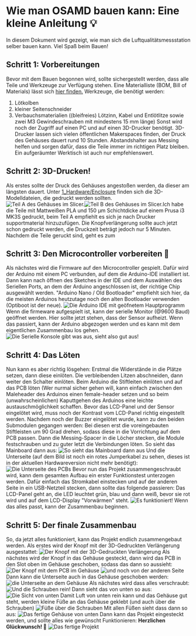 # Wie man OSAMD bauen kann: Eine kleine Anleitung :bulb:

In diesem Dokument wird gezeigt, wie man sich die Luftqualitätsmessstation selber bauen kann. Viel Spaß beim Bauen!

## Schritt 1: Vorbereitungen

Bevor mit dem Bauen begonnen wird, sollte sichergestellt werden, dass alle Teile und Werkzeuge zur Verfügung stehen.
Eine Materialliste (BOM, Bill of Materials) lässt sich [hier finden.](../1_Hardware/BOM.xlsx)
Werkzeuge, die benötigt werden:

 1. Lötkolben
 2. kleiner Seitenschneider
 3. Verbauchsmaterialien ((bleifreies) Lötzinn, Kabel und Entlötlitze sowie zwei M3 Gewindeschrauben mit mindestens 15 mm länge)
Sonst wird noch der Zugriff auf einen PC und auf einen 3D-Drucker benötigt. 3D-Drucker lassen sich vielen öffentlichen Makerspaces finden, der Druck des Gehäuses dauert rund 10 Stunden. Abstandshalter aus Messing helfen und sorgen dafür, dass die Teile immer im richtigen Platz bleiben.
Ein aufgeräumter Werktisch ist auch nur empfehlenswert.

## Schritt 2: 3D-Drucken!

Als erstes sollte der Druck des Gehäuses angestoßen werden, da dieser am längsten dauert. Unter [1_Hardware/Enclosure](../1_Hardware/Enclosure) finden sich die 3D-Modelldateien, die gedruckt werden sollten. ![Teil A des Gehäuses im Slicer.](../1_Hardware/Pictures/PartA-PrusaSlicer.jpg)![Teil B des Gehäuses im Slicer.](../1_Hardware/Pictures/PartB-PrusaSlicer.jpg)Ich habe die Teile mit Mattweißen PLA und 150 μm Schichtdicke auf einem Prusa i3 MK3S gedruckt, beim Teil A empfiehlt es sich je nach Drucker supportmaterial hinzuzufügen.
Die Knopfverlängerung sollte auch jetzt schon gedruckt werden, die Druckzeit beträgt jedoch nur 5 Minuten.
Nachdem die Teile geruckt sind, geht es zum

## Schritt 3: Den Microcontroller vorbereiten :floppy_disk:

Als nächstes wird die Firmware auf den Microcontroller gespielt. Dafür wird der Arduino mit einem PC verbunden, auf dem die Arduino-IDE installiert ist. Dann kann nach öffnen des Sketches in der IDE und dem Auswählen des Seriellen Ports, an dem der Arduino angeschlossen ist, der richtige Chip ausgewählt werden. "Arduino Nano / Old Bootloader" empfiehlt sich hier, da die meisten Arduinos heutzutage noch den alten Bootloader verwenden (Optiboot ist der neue).
![Die Arduino IDE mit geöfnetem Hauptprogramm](../1_Hardware/Pictures/Arduino-IDE.jpg)Wenn die firmeware aufgespielt ist, kann der serielle Monitor (@9600 Baud) geöffnet werden. Hier sollte jetzt stehen, dass der Sensor aufheizt. Wenn das passiert, kann der Arduino abgezogen werden und es kann mit dem eigentlichen Zusammenbau los gehen.
![Die Serielle Konsole gibt was aus, sieht also gut aus!](../1_Hardware/Pictures/Arduino-IDE_Serial.jpg)

## Schritt 4: Das Löten

Nun kann es aber richtig lösgehen:
Erstmal die Widerstände in die Plätze setzen, dann diese einlöten. Die verbleibenden Litzen abschneiden, dann weiter den Schalter einlöten. Beim Arduino die Stiftleiten einlöten und auf das PCB löten (Wer nurmal sicher gehen will, kann einfach zwischen den Maleheader des Arduinos einen female-header setzen und so beim (unwahrscheinlichen) Kaputtgehen des Arduinos eine leichte austauschmöglichkeit schaffen.
Bevor das LCD-Panel und der Sensor eingelötet wird, muss noch der Kontrast vom LCD-Panel richtig eingestellt werden.
Nachdem noch der Buzzer eingelötet wurde, kann zu den beiden Submodulen gegangen werden: Bei diesen erst die voreingebauten Stiftleisten um 90 Grad drehen, sodass diese in die Vorrichtung auf dem PCB passen. Dann die Messing-Spacer in die Löcher stecken, die Module festschrauben und zu guter letzt die Verbindungen löten. So sieht das Mainboard dann aus:
![So sieht das Mainboard dann aus](../1_Hardware/Pictures/pcb_lcd.jpg)
Und die Unterseite (auf dem Bild ist noch ein rotes Jumperkabel zu sehen, dieses ist in der aktuellen Hardwareversion nicht mehr benötigt):
![Die Unterseite des PCBs](../1_Hardware/Pictures/pcb_bottom.jpg)
Bevor nun das Projekt zusammengeschraubt wird, kann dem gesamten Aufbau ein erster Funktionstest unterzogen werden. Dafür einfach das Stromkabel einstecken und auf der anderen Seite in ein USB-Netzteil stecken, dann sollte das folgende passieren:
Das LCD-Panel geht an, die LED leuchtet grün, blau und dann weiß, bevor sie rot wird und auf dem LCD-Display "Vorwärmen" steht.
![Es funktioniert!](../1_Hardware/Pictures/firsttest.jpg)
Wenn das alles passt, kann der Zusammenbau beginnen.

## Schritt 5: Der finale Zusammenbau

So, da jetzt alles funktioniert, kann das Projekt endlich zusammengebaut werden. Als erstes wird der Knopf mit der 3D-Gedruckten Verlängerung ausgestattet:
![Der Knopf mit der 3D-Gedruckten Verlängerung](../1_Hardware/Pictures/button.jpg)
Als nächstes wird der Knopf in das Gehäuse gesteckt, dann wird das PCB in den Slot oben im Gehäuse geschoben, sodass das dann so aussieht:
![Der Knopf mit dem PCB im Gehäuse](../1_Hardware/Pictures/pcb_enclosure1.jpg)
![und noch von der anderen Seite](../1_Hardware/Pictures/pcb_enclosure2.jpg)
Dann kann die Unterseite auch in das Gehäuse geschoben werden:
![die Unterseite an dem Gehäuse](../1_Hardware/Pictures/assembled_noScrews.jpg)
Als nächstes wird dass alles verschraubt:
![Und die Schrauben rein!](../1_Hardware/Pictures/screwing.jpg)
Dann sieht das von unten so aus:
![Die Sicht von unten](../1_Hardware/Pictures/fullyassembled.jpg)
Damit Luft von unten rein kann und das Gehäuse gut steht, werden kleine Füße an das Gehäuse geklebt (und auch über die Schrauben)
![Füße über die Schrauben](../1_Hardware/Pictures/foot.jpg)
Mit allen Füßen sieht dass dann so aus:
![Das fertige Gehäuse von unten](../1_Hardware/Pictures/done.jpg)
Dann kann das Projekt eingesteckt werden, und sollte alles wie gewünscht Funktionieren: **Herzlichen Glückwunsch! :tada:**
![Das fertige Projekt](../1_Hardware/Pictures/completed.jpg)
